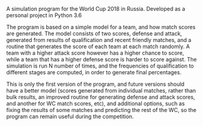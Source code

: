 A simulation program for the World Cup 2018 in Russia. Developed as a personal project in Python 3.6

The program is based on a simple model for a team, and how match scores are
generated.
The model consists of two scores, defense and attack, generated from results of qualification and recent friendly matches, 
and a routine that generates the score of each team at each match randomly. A team with a higher attack score however has a
higher chance to score, while a team that has a higher defense score is harder to score against.
The simulation is run N number of times, and the frequencies of qualification to different stages are computed, in order to generate final
percentages.

This is only the first version of the program, and future versions should have a better model (scores generated from individual matches, 
rather than bulk results, an improved routine for generating defense and attack scores, and another for WC match scores, etc),
and additional options, such as fixing the results of some matches and predicting the rest of the WC, so the program can remain useful 
during the competition.
